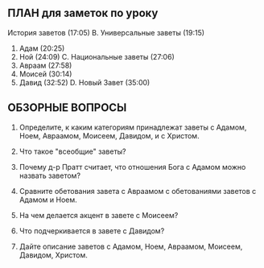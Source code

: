 ## ПЛАН для заметок по уроку

История заветов (17:05)
B.	Универсальные заветы (19:15)
1.	Адам (20:25)
2.	Ной (24:09)
C.	Национальные заветы (27:06)
1.	Авраам (27:58)
2.	Моисей (30:14)
3.	Давид (32:52)
D.	Новый Завет (35:00)



## ОБЗОРНЫЕ ВОПРОСЫ

1. Определите, к каким категориям принадлежат заветы с Адамом, Ноем, Авраамом, Моисеем, Давидом, и с Христом.
   
2. Что такое "всеобщие" заветы?
   
3. Почему д-р Пратт считает, что  отношения Бога с Адамом можно назвать заветом?
   
4. Сравните обетования завета с Авраамом с обетованиями заветов с Адамом и Ноем.
   
5. На чем делается акцент в завете с Моисеем?
   
6. Что подчеркивается в завете с Давидом?
   
7. Дайте описание заветов с Адамом, Ноем, Авраамом, Моисеем, Давидом, Христом. 
    
